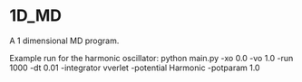 # 1D_MD
A 1 dimensional MD program.

Example run for the harmonic oscillator:
python main.py -xo 0.0 -vo 1.0 -run 1000 -dt 0.01 -integrator vverlet -potential Harmonic -potparam 1.0
